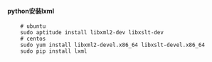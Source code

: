 #### python安装lxml
        # ubuntu
        sudo aptitude install libxml2-dev libxslt-dev 
        # centos 
        sudo yum install libxml2-devel.x86_64 libxslt-devel.x86_64
        sudo pip install lxml

